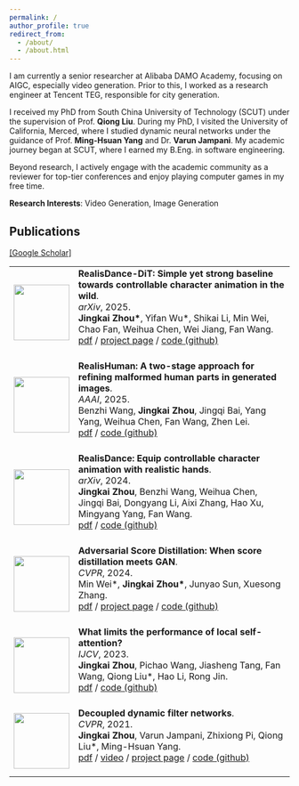 ```yaml
---
permalink: /
author_profile: true
redirect_from: 
  - /about/
  - /about.html
---
```


I am currently a senior researcher at Alibaba DAMO Academy, focusing on AIGC, especially video generation.
Prior to this, I worked as a research engineer at Tencent TEG, responsible for city generation.

I received my PhD from South China University of Technology (SCUT) under the supervision of Prof. **Qiong Liu**.
During my PhD, I visited the University of California, Merced, where I studied dynamic neural networks under the guidance of Prof. **Ming-Hsuan Yang** and Dr. **Varun Jampani**. 
My academic journey began at SCUT, where I earned my B.Eng. in software engineering.

Beyond research, I actively engage with the academic community as a reviewer for top-tier conferences and enjoy playing computer games in my free time.

**Research Interests**: Video Generation, Image Generation

## Publications

[\[Google Scholar\]](https://scholar.google.com/citations?hl=en&user=80d4v4kAAAAJ)

<table style="border: none; border-collapse: collapse;" border="0"> 

<tr style="border-collapse: separate; border-spacing:30em;">
<td style="border-collapse: collapse; border: none;">
<img src="http://thefoxofsky.github.io/images/pdf_icon.png" width="100"/>
</td>
<td style="border-collapse: collapse; border: none;">
<b>RealisDance-DiT: Simple yet strong baseline
towards controllable character animation in the
wild</b>.
<br>
<i>arXiv</i>, 2025.
<br>
<b>Jingkai Zhou*</b>, Yifan Wu*, Shikai Li, Min Wei, Chao Fan, Weihua Chen, Wei Jiang, Fan Wang. 
<br>
<span><a href="http://thefoxofsky.github.io/files/realis_dance_dit.pdf">pdf</a></span> / 
<span><a href="http://thefoxofsky.github.io/project_pages/RealisDance-DiT/index">project page</a></span> /
<span><a href="https://github.com/damo-cv/RealisDance">code (github)</a></span> 
<br>
<br>
</td>
</tr>

<tr style="border-collapse: separate; border-spacing:30em;">
<td style="border-collapse: collapse; border: none;">
<img src="http://thefoxofsky.github.io/images/pdf_icon.png" width="100"/>
</td>
<td style="border-collapse: collapse; border: none;">
<b>RealisHuman: A two-stage approach for refining malformed human parts in generated images</b>.
<br>
<i>AAAI</i>, 2025.
<br>
Benzhi Wang, <b>Jingkai Zhou</b>, Jingqi Bai, Yang Yang, Weihua Chen, Fan Wang, Zhen Lei. 
<br>
<span><a href="http://thefoxofsky.github.io/files/realis_human.pdf">pdf</a></span> / 
<span><a href="https://github.com/Wangbenzhi/RealisHuman">code (github)</a></span> 
<br>
<br>
</td>
</tr>

<tr style="border-collapse: separate; border-spacing:30em;">
<td style="border-collapse: collapse; border: none;">
<img src="http://thefoxofsky.github.io/images/pdf_icon.png" width="100"/>
</td>
<td style="border-collapse: collapse; border: none;">
<b>RealisDance: Equip controllable character animation with realistic hands</b>.
<br>
<i>arXiv</i>, 2024.
<br>
<b>Jingkai Zhou</b>, Benzhi Wang, Weihua Chen, Jingqi Bai, Dongyang Li, Aixi Zhang, Hao Xu, Mingyang Yang, Fan Wang. 
<br>
<span><a href="http://thefoxofsky.github.io/files/realis_dance.pdf">pdf</a></span> / 
<span><a href="https://github.com/damo-cv/RealisDance">code (github)</a></span> 
<br>
<br>
</td>
</tr>

<tr style="border-collapse: separate; border-spacing:30em;">
<td style="border-collapse: collapse; border: none;">
<img src="http://thefoxofsky.github.io/images/pdf_icon.png" width="100"/>
</td>
<td style="border-collapse: collapse; border: none;">
<b>Adversarial Score Distillation: When score distillation meets GAN</b>.
<br>
<i>CVPR</i>, 2024.
<br>
Min Wei*, <b>Jingkai Zhou*</b>, Junyao Sun, Xuesong Zhang. 
<br>
<span><a href="http://thefoxofsky.github.io/files/asd.pdf">pdf</a></span> / 
<span><a href="https://2y7c3.github.io/ASD/asd">project page</a></span> /
<span><a href="https://github.com/2y7c3/ASD">code (github)</a></span> 
<br>
<br>
</td>
</tr>

<tr style="border-collapse: separate; border-spacing:30em;">
<td style="border-collapse: collapse; border: none;">
<img src="http://thefoxofsky.github.io/images/pdf_icon.png" width="100"/>
</td>
<td style="border-collapse: collapse; border: none;">
<b>What limits the performance of local self-attention?</b>
<br>
<i>IJCV</i>, 2023.
<br>
<b>Jingkai Zhou</b>, Pichao Wang, Jiasheng Tang, Fan Wang, Qiong Liu*, Hao Li, Rong Jin. 
<br>
<span><a href="http://thefoxofsky.github.io/files/elsa.pdf">pdf</a></span> / 
<span><a href="https://github.com/damo-cv/ELSA">code (github)</a></span> 
<br>
<br>
</td>
</tr>

<tr style="border-collapse: separate; border-spacing:30em;">
<td style="border-collapse: collapse; border: none;">
<img src="http://thefoxofsky.github.io/images/pdf_icon.png" width="100"/>
</td>
<td style="border-collapse: collapse; border: none;">
<b>Decoupled dynamic filter networks</b>.
<br>
<i>CVPR</i>, 2021.
<br>
<b>Jingkai Zhou</b>, Varun Jampani, Zhixiong Pi, Qiong Liu*, Ming-Hsuan Yang. 
<br>
<span><a href="http://thefoxofsky.github.io/files/ddf.pdf">pdf</a></span> / 
<span><a href="https://www.youtube.com/watch?v=QecJD5HUF7U">video</a></span> / 
<span><a href="http://thefoxofsky.github.io/project_pages/DDF/ddf">project page</a></span> /
<span><a href="http://github.com/theFoxofSky/DDF">code (github)</a></span> 
<br>
<br>
</td>
</tr>

</table>
